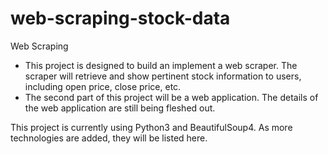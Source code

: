 # web-scraping-stock-data

Web Scraping
- This project is designed to build an implement a web scraper. The scraper will retrieve and show pertinent stock information to users, including open price, close price, etc.
- The second part of this project will be a web application. The details of the web application are still being fleshed out. 

This project is currently using Python3 and BeautifulSoup4. As more technologies are added, they will be listed here.
